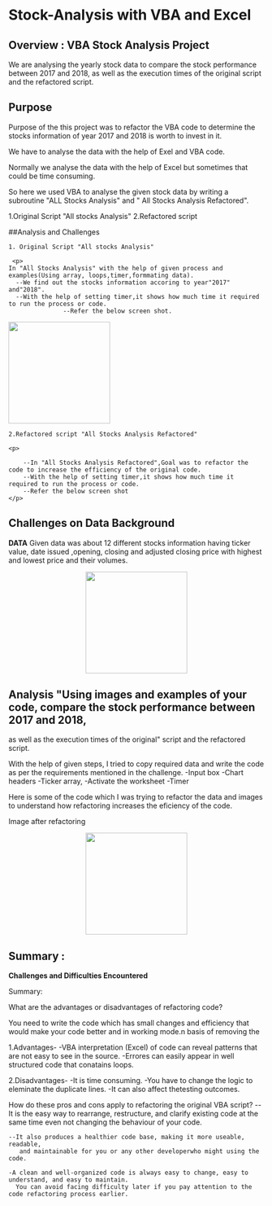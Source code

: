 # Stock-Analysis with VBA and Excel
## Overview : VBA Stock Analysis Project

We are analysing the yearly stock data to compare the stock performance between 2017 and 2018, as well as the execution times 
of the original script and the refactored script.

## Purpose
<p>
Purpose of the this project was to refactor the VBA code to determine the stocks information of year 2017 and 2018 is worth to invest in it.
 
We have to analyse the data with the help of Exel and  VBA code.

Normally we analyse the data with the help of Excel but sometimes that could be time consuming.

So here we used VBA to analyse the given stock data by writing a subroutine "ALL Stocks Analysis" and " All Stocks Analysis Refactored".


1.Original Script "All stocks Analysis"
2.Refactored script 
</p>

##Analysis and Challenges

	1. Original Script "All stocks Analysis"

     <p>
	In "All Stocks Analysis" with the help of given process and examples(Using array, loops,timer,formmating data).
	  --We find out the stocks information accoring to year"2017" and"2018".
	  --With the help of setting timer,it shows how much time it required to run the process or code.
                   --Refer the below screen shot.


  </p>

<img src="Resources/" width="200">
</p>


	2.Refactored script "All Stocks Analysis Refactored"

	<p> 
	
		--In "All Stocks Analysis Refactored",Goal was to refactor the code to increase the efficiency of the original code.
		--With the help of setting timer,it shows how much time it required to run the process or code.
		--Refer the below screen shot
	</p>

## Challenges on Data Background

**DATA**
	 Given data was about 12 different stocks information having ticker value, date issued ,opening, closing and
	 adjusted closing price with highest and lowest price and their volumes.


<p align="center">
<img src="Resources/" width="200">
 </p>


## Analysis "Using images and examples of your code, compare the stock performance between 2017 and 2018, 
as well as the execution times of the original" 
script and the refactored script.

With the help of given steps, I tried to copy required data and write the code as per the requirements mentioned in the challenge.
	-Input box
	-Chart headers
	-Ticker array,
 	-Activate the worksheet
	-Timer
	<P>Here is some of the code which I was trying to refactor the data and 
	images to understand how refactoring increases the eficiency of the code.
	</p>



Image after refactoring


<p align="center">
<img src="Resources/" width="200">



## Summary : 

**Challenges and Difficulties Encountered**

Summary: 

What are the advantages or disadvantages of refactoring code?

<p>	You need to write the code which has small changes and efficiency 
	that would make your code better and in working mode.n basis of removing the  
</p>
<p>
 1.Advantages-
	-VBA interpretation (Excel) of code can reveal patterns that are not easy to see in the source.
	-Errores can easily appear in well structured code that conatains loops.

 2.Disadvantages-
	-It is time consuming.
	-You have to change the logic to eleminate the duplicate lines.
	-It can also affect thetesting outcomes.
	
</p>
 <p>                                  
 How do these pros and cons apply to refactoring the original VBA script?
	--It is the easy way to rearrange, restructure, and clarify existing code at the same time 
	  even not changing the behaviour of your code.
	

	--It also produces a healthier code base, making it more useable, readable,
 	   and maintainable for you or any other developerwho might using the code.

	-A clean and well-organized code is always easy to change, easy to understand, and easy to maintain.
	  You can avoid facing difficulty later if you pay attention to the code refactoring process earlier.
</p>
